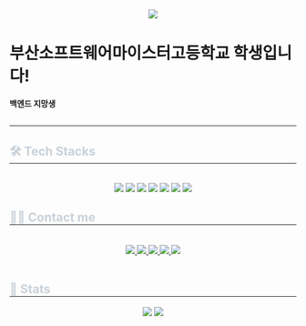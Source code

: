 <div align= "center">
    <img src="https://capsule-render.vercel.app/api?type=transparent&color=gradient&height=120&text=Hi%20there!%20I'm%20김현우&animation=&fontColor=ffffff&fontSize=70" />
    </div>
    <h1> 부산소프트웨어마이스터고등학교 학생입니다!</h1>
    <h4>백엔드 지망생</h4>
    <div style="text-align: left;"> 
    <h2 style="border-bottom: 1px solid #21262d; color: #c9d1d9;">  </h2>  
    <div style="font-weight: 700; font-size: 15px; text-align: left; color: #c9d1d9;">  </div> 
    </div>
    <div style="text-align: left;">
    <h2 style="border-bottom: 1px solid #21262d; color: #c9d1d9;"> 🛠️ Tech Stacks </h2> <br> 
    <div align= "center"> 
        <img src="https://img.shields.io/badge/Spring Boot-6DB33F?style=for-the-badge&logo=Spring Boot&logoColor=white">
        <img src="https://img.shields.io/badge/Java-007396?style=for-the-badge&logo=Java&logoColor=white">
        <img src="https://img.shields.io/badge/Figma-F24E1E?style=for-the-badge&logo=Figma&logoColor=white">
        <img src="https://img.shields.io/badge/HTML5-E34F26?style=for-the-badge&logo=HTML5&logoColor=white">
        <img src="https://img.shields.io/badge/Javascript-F7DF1E?style=for-the-badge&logo=Javascript&logoColor=white">
        <img src="https://img.shields.io/badge/MySQL-4479A1?style=for-the-badge&logo=MySQL&logoColor=white">
        <img src="https://img.shields.io/badge/Notion-000000?style=for-the-badge&logo=Notion&logoColor=white">
    </div>
    <div style="text-align: left;">
    <h2 style="border-bottom: 1px solid #21262d; color: #c9d1d9;"> 🧑‍💻 Contact me </h2> <br> 
    <div align= "center"> <a href=https://www.instagram.com/khwoo_1219/> <img src="https://img.shields.io/badge/Instagram-E4405F?style=for-the-badge&logo=Instagram&logoColor=white&link=https://www.instagram.com/khwoo_1219/"> </a>
         <a href=https://velog.io/@lukeking08/posts> <img src="https://img.shields.io/badge/Velog-20C997?style=for-the-badge&logo=Velog&logoColor=white&link=https://velog.io/@lukeking08/posts"> </a>
         <a href=https://team-aidia.tistory.com> <img src="https://img.shields.io/badge/Tistory-000000?style=for-the-badge&logo=Tistory&logoColor=white&link=https://team-aidia.tistory.com"> </a>
         <a href=https://coal-pipe-541.notion.site/379b6e0eaa7a42bd931629e6c51bf4a9?v=9d0057ca35e94ba78c4b6f08acf26542&pvs=74> <img src="https://img.shields.io/badge/Notion-000000?style=for-the-badge&logo=Notion&logoColor=white&link=https://coal-pipe-541.notion.site/379b6e0eaa7a42bd931629e6c51bf4a9?v=9d0057ca35e94ba78c4b6f08acf26542&pvs=74"> </a>
         <a href=mailto:1308hyunwoo@gmail.com> <img src="https://img.shields.io/badge/Gmail-EA4335?style=for-the-badge&logo=Gmail&logoColor=white&link=mailto:1308hyunwoo@gmail.com"> </a>
          </div>  <br> 
    <div align= "center">  </div> 
    </div>
    <div style="text-align: left;"> 
    <h2 style="border-bottom: 1px solid #21262d; color: #c9d1d9;"> 🏅 Stats </h2> <div align= "center"> <img src="https://github-readme-stats.vercel.app/api?username=HyunwooKiim&bg_color=180,000000,00000000&title_color=ffffff&text_color=ffffff"
         /> <img src="https://github-readme-stats.vercel.app/api/top-langs/?username=HyunwooKiim&layout=compact&bg_color=180,000000,00000000&title_color=ffffff&text_color=ffffff"
           /> </div> 
    </div>
    
